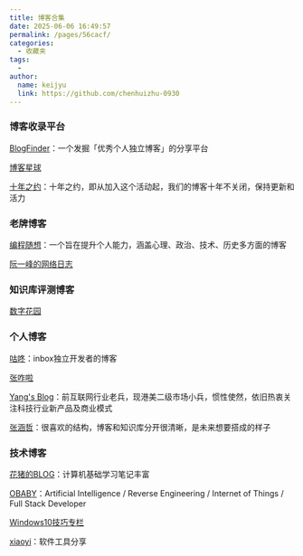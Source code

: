 ```yaml
---
title: 博客合集
date: 2025-06-06 16:49:57
permalink: /pages/56cacf/
categories:
  - 收藏夹
tags:
  - 
author: 
  name: keijyu
  link: https://github.com/chenhuizhu-0930
---
```

### 博客收录平台

[BlogFinder](https://bf.zzxworld.com/)：一个发掘「优秀个人独立博客」的分享平台

[博客星球](https://www.blogplanet.cn/)

[十年之约](https://www.foreverblog.cn/)：十年之约，即从加入这个活动起，我们的博客十年不关闭，保持更新和活力

### 老牌博客

[编程随想](https://program-think.blogspot.com/)：一个旨在提升个人能力，涵盖心理、政治、技术、历史多方面的博客

[阮一峰的网络日志](https://www.ruanyifeng.com/blog/)

### 知识库评测博客

[数字花园](https://cloud.tencent.com/developer/user/9776041)

### 个人博客

[咕咚](https://gudong.site/)：inbox独立开发者的博客

[张咋啦](https://zarazhang.com/)

[Yang's Blog](https://knay.net/)：前互联网行业老兵，现港美二级市场小兵，惯性使然，依旧热衷关注科技行业新产品及商业模式

[张涵哲](https://www.hanzhe.site/)：很喜欢的结构，博客和知识库分开很清晰，是未来想要搭成的样子

### 技术博客

[花猪的BLOG](https://cnhuazhu.top/)：计算机基础学习笔记丰富

[OBABY](https://h4ck.org.cn/)：Artificial Intelligence / Reverse Engineering / Internet of Things / Full Stack Developer

[Windows10技巧专栏](https://xiaoyi.vc/windows-10-tips)

[xiaoyi](https://xiaoyi.vc/)：软件工具分享

